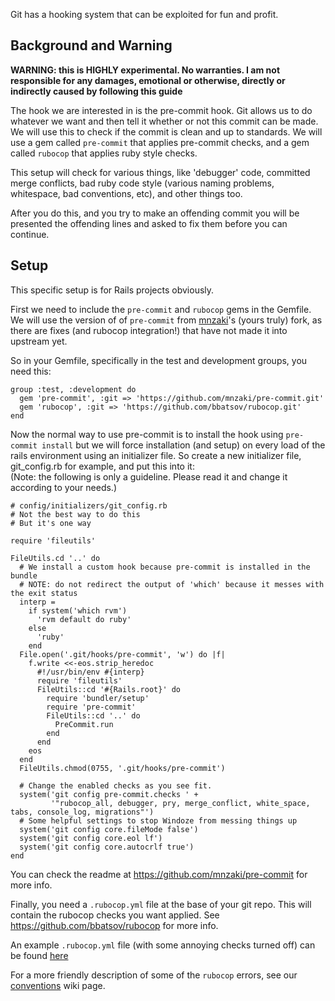 Git has a hooking system that can be exploited for fun and profit.

## Background and Warning
<b>WARNING: this is HIGHLY experimental. No warranties. I am not responsible for any damages, emotional or otherwise, directly or indirectly caused by following this guide</b> 

The hook we are interested in is the pre-commit hook. Git allows us to do whatever we want and then tell it whether or not this commit can be made. We will use this to check if the commit is clean and up to standards. We will use a gem called `pre-commit` that applies pre-commit checks, and a gem called `rubocop` that applies ruby style checks.

This setup will check for various things, like 'debugger' code, committed merge conflicts, bad ruby code style (various naming problems, whitespace, bad conventions, etc), and other things too.

After you do this, and you try to make an offending commit you will be presented the offending lines and asked to fix them before you can continue.

## Setup
This specific setup is for Rails projects obviously.

First we need to include the `pre-commit` and `rubocop` gems in the Gemfile. We will use the version of of `pre-commit` from [mnzaki](https://github.com/mnzaki)'s (yours truly) fork, as there are fixes (and rubocop integration!) that have not made it into upstream yet.

So in your Gemfile, specifically in the test and development groups, you need this:
```
group :test, :development do
  gem 'pre-commit', :git => 'https://github.com/mnzaki/pre-commit.git'
  gem 'rubocop', :git => 'https://github.com/bbatsov/rubocop.git'
end
```

Now the normal way to use pre-commit is to install the hook using `pre-commit install` but we will force installation (and setup) on every load of the rails environment using an initializer file. So create a new initializer file, git_config.rb for example, and put this into it:  
(Note: the following is only a guideline. Please read it and change it according to your needs.)
```
# config/initializers/git_config.rb
# Not the best way to do this
# But it's one way

require 'fileutils'

FileUtils.cd '..' do
  # We install a custom hook because pre-commit is installed in the bundle
  # NOTE: do not redirect the output of 'which' because it messes with the exit status
  interp =
    if system('which rvm')
      'rvm default do ruby'
    else
      'ruby'
    end
  File.open('.git/hooks/pre-commit', 'w') do |f|
    f.write <<-eos.strip_heredoc
      #!/usr/bin/env #{interp}
      require 'fileutils'
      FileUtils::cd '#{Rails.root}' do
        require 'bundler/setup'
        require 'pre-commit'
        FileUtils::cd '..' do
          PreCommit.run
        end
      end
    eos
  end
  FileUtils.chmod(0755, '.git/hooks/pre-commit')

  # Change the enabled checks as you see fit.
  system('git config pre-commit.checks ' +
         '"rubocop_all, debugger, pry, merge_conflict, white_space, tabs, console_log, migrations"')
  # Some helpful settings to stop Windoze from messing things up
  system('git config core.fileMode false')
  system('git config core.eol lf')
  system('git config core.autocrlf true')
end
```

You can check the readme at <https://github.com/mnzaki/pre-commit> for more info.

Finally, you need a `.rubocop.yml` file at the base of your git repo. This will contain the rubocop checks you want applied. See <https://github.com/bbatsov/rubocop> for more info.

An example `.rubocop.yml` file (with some annoying checks turned off) can be found [here](https://raw.github.com/DevYah/coolsoft-13/master/.rubocop.yml)

For a more friendly description of some of the `rubocop` errors, see our [conventions](https://github.com/DevYah/coolsoft-13/wiki/Conventions-and-Guidelines#common-rubocop-errors) wiki page.
